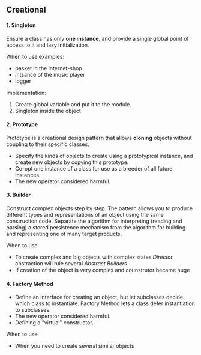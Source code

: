 ## Creational


####  1. Singleton

Ensure a class has only **one instance**, and provide a single global point of access to it and lazy initialization.

When to use examples:
  - basket in the internet-shop
  - intsance of the music player
  - logger

Implementation: 
  1. Create global variable and put it to the module.
  2. Singleton inside the object



####  2. Prototype

Prototype is a creational design pattern that allows **cloning** objects without coupling to their specific classes.

  - Specify the kinds of objects to create using a prototypical instance, 
    and create new objects by copying this prototype.
  - Co-opt one instance of a class for use as a breeder of all future instances.
  - The new operator considered harmful.



####  3. Builder

Construct complex objects step by step. The pattern allows you to produce different types and representations of an 
object using the same construction code. 
Separate the algorithm for interpreting (reading and parsing) a stored persistence mechanism from the algorithm for 
building and representing one of many target products.

When to use:
  - To create complex and big objects with complex states *Director* abstraction will rule several *Abstract Builders*
  - If creation of the object is very complex and counstrutor became huge



####  4. Factory Method

- Define an interface for creating an object, but let subclasses decide which class to instantiate. 
  Factory Method lets a class defer instantiation to subclasses.
- The new operator considered harmful.
- Defining a "virtual" constructor.

When to use:	
- When you need to create several similar objects
